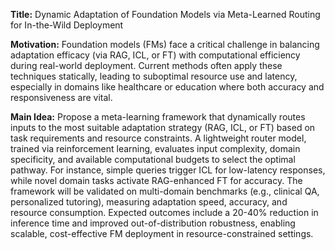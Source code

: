 **Title:** Dynamic Adaptation of Foundation Models via Meta-Learned Routing for In-the-Wild Deployment  

**Motivation:** Foundation models (FMs) face a critical challenge in balancing adaptation efficacy (via RAG, ICL, or FT) with computational efficiency during real-world deployment. Current methods often apply these techniques statically, leading to suboptimal resource use and latency, especially in domains like healthcare or education where both accuracy and responsiveness are vital.  

**Main Idea:** Propose a meta-learning framework that dynamically routes inputs to the most suitable adaptation strategy (RAG, ICL, or FT) based on task requirements and resource constraints. A lightweight router model, trained via reinforcement learning, evaluates input complexity, domain specificity, and available computational budgets to select the optimal pathway. For instance, simple queries trigger ICL for low-latency responses, while novel domain tasks activate RAG-enhanced FT for accuracy. The framework will be validated on multi-domain benchmarks (e.g., clinical QA, personalized tutoring), measuring adaptation speed, accuracy, and resource consumption. Expected outcomes include a 20-40% reduction in inference time and improved out-of-distribution robustness, enabling scalable, cost-effective FM deployment in resource-constrained settings.